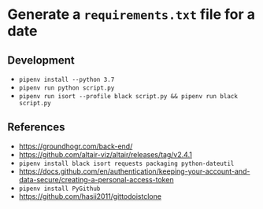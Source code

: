 # Generate a `requirements.txt` file for a date

## Development

- `pipenv install --python 3.7`
- `pipenv run python script.py`
- `pipenv run isort --profile black script.py && pipenv run black script.py`

## References

- https://groundhogr.com/back-end/
- https://github.com/altair-viz/altair/releases/tag/v2.4.1
- `pipenv install black isort requests packaging python-dateutil`
- https://docs.github.com/en/authentication/keeping-your-account-and-data-secure/creating-a-personal-access-token
- `pipenv install PyGithub`
- https://github.com/hasii2011/gittodoistclone
